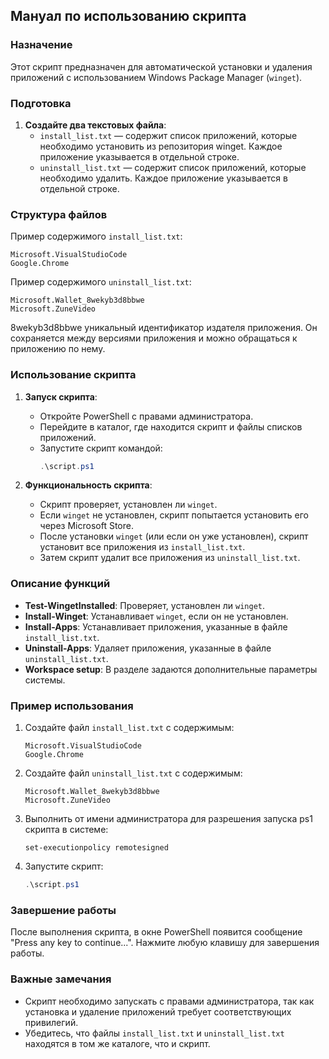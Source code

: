 ## Мануал по использованию скрипта

### Назначение
Этот скрипт предназначен для автоматической установки и удаления приложений с использованием Windows Package Manager (`winget`).

### Подготовка
1. **Создайте два текстовых файла**:
   - `install_list.txt` — содержит список приложений, которые необходимо установить из репозитория winget. Каждое приложение указывается в отдельной строке.
   - `uninstall_list.txt` — содержит список приложений, которые необходимо удалить. Каждое приложение указывается в отдельной строке.

### Структура файлов
Пример содержимого `install_list.txt`:
```
Microsoft.VisualStudioCode
Google.Chrome
```

Пример содержимого `uninstall_list.txt`:
```
Microsoft.Wallet_8wekyb3d8bbwe
Microsoft.ZuneVideo
```


8wekyb3d8bbwe уникальный идентификатор издателя приложения. Он сохраняется между версиями приложения и можно обращаться к приложению по нему.


### Использование скрипта

1. **Запуск скрипта**:
   - Откройте PowerShell с правами администратора.
   - Перейдите в каталог, где находится скрипт и файлы списков приложений.
   - Запустите скрипт командой:
     ```powershell
     .\script.ps1
     ```

2. **Функциональность скрипта**:
   - Скрипт проверяет, установлен ли `winget`.
   - Если `winget` не установлен, скрипт попытается установить его через Microsoft Store.
   - После установки `winget` (или если он уже установлен), скрипт установит все приложения из `install_list.txt`.
   - Затем скрипт удалит все приложения из `uninstall_list.txt`.

### Описание функций

- **Test-WingetInstalled**: Проверяет, установлен ли `winget`.
- **Install-Winget**: Устанавливает `winget`, если он не установлен.
- **Install-Apps**: Устанавливает приложения, указанные в файле `install_list.txt`.
- **Uninstall-Apps**: Удаляет приложения, указанные в файле `uninstall_list.txt`.
- **Workspace setup**: В разделе задаются дополнительные параметры системы.

### Пример использования
1. Создайте файл `install_list.txt` с содержимым:
   ```
   Microsoft.VisualStudioCode
   Google.Chrome
   ```
2. Создайте файл `uninstall_list.txt` с содержимым:
   ```
   Microsoft.Wallet_8wekyb3d8bbwe
   Microsoft.ZuneVideo
   ```

3. Выполнить от имени администратора для разрешения запуска ps1 скрипта в системе: 
    ```
    set-executionpolicy remotesigned
    ```

4. Запустите скрипт:
   ```powershell
   .\script.ps1
   ```

### Завершение работы
После выполнения скрипта, в окне PowerShell появится сообщение "Press any key to continue...". Нажмите любую клавишу для завершения работы.

### Важные замечания
- Скрипт необходимо запускать с правами администратора, так как установка и удаление приложений требует соответствующих привилегий.
- Убедитесь, что файлы `install_list.txt` и `uninstall_list.txt` находятся в том же каталоге, что и скрипт.